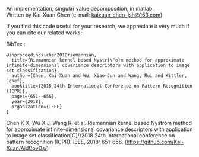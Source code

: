 ﻿An implementation, singular value decomposition, in matlab.  
Written by Kai-Xuan Chen (e-mail: kaixuan_chen_jsh@163.com)    

If you find this code useful for your research, we appreciate it very much if you can cite our related works:  

BibTex :   
```  
@inproceedings{chen2018riemannian,
  title={Riemannian kernel based Nystr{\"o}m method for approximate infinite-dimensional covariance descriptors with application to image set classification},
  author={Chen, Kai-Xuan and Wu, Xiao-Jun and Wang, Rui and Kittler, Josef},
  booktitle={2018 24th International Conference on Pattern Recognition (ICPR)},
  pages={651--656},
  year={2018},
  organization={IEEE}
}
```  

Chen K X, Wu X J, Wang R, et al. Riemannian kernel based Nyström method for approximate infinite-dimensional covariance descriptors with application to image set classification[C]//2018 24th International conference on pattern recognition (ICPR). IEEE, 2018: 651-656.  (https://github.com/Kai-Xuan/AidCovDs/)




